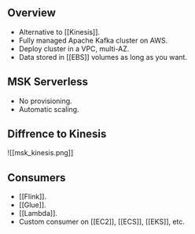 
## Overview

- Alternative to [[Kinesis]].
- Fully managed Apache Kafka cluster on AWS.
- Deploy cluster in a VPC, multi-AZ.
- Data stored in [[EBS]] volumes as long as you want.

## MSK Serverless

- No provisioning.
- Automatic scaling.

## Diffrence to Kinesis

![[msk_kinesis.png]]

## Consumers

- [[Flink]].
- [[Glue]].
- [[Lambda]].
- Custom consumer on [[EC2]], [[ECS]], [[EKS]], etc.
